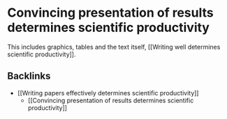 # Convincing presentation of results determines scientific productivity
This includes graphics, tables and the text itself, [[Writing well determines scientific productivity]].

## Backlinks
* [[Writing papers effectively determines scientific productivity]]
	* [[Convincing presentation of results determines scientific productivity]]

<!-- #service -->

<!-- {BearID:23C0C48A-37C6-4715-9ED0-C6B6778418A2-15756-0000130BA2381273} -->
